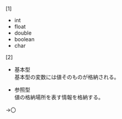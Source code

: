 [1]  
- int
- float
- double
- boolean
- char

[2]  
- 基本型  
基本型の変数には値そのものが格納される。

- 参照型  
値の格納場所を表す情報を格納する。


→〇